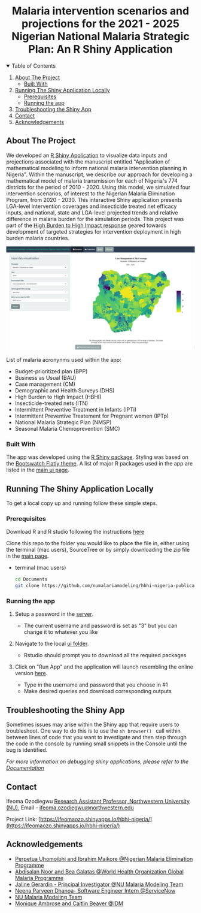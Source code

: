 
  <h1 align="center">Malaria intervention scenarios and projections for the 2021 - 2025 Nigerian National Malaria Strategic Plan: An R Shiny Application</h1>

  


<!-- TABLE OF CONTENTS -->
<details open="open">
  <summary>Table of Contents</summary>
  <ol>
    <li>
      <a href="#about-the-project">About The Project</a>
      <ul>
        <li><a href="#built-with">Built With</a></li>
      </ul>
    </li>
    <li>
      <a href="#running-the-shiny-application-locally">Running The Shiny Application Locally </a>
      <ul>
        <li><a href="#prerequisites">Prerequisites</a></li>
        <li><a href="#running-the-app">Running the app </a></li>
      </ul>
    </li>
    <li><a href="#troubleshooting-the-shiny-app">Troubleshooting the Shiny App</a></li>    
    <li><a href="#contact">Contact</a></li>
    <li><a href="#acknowledgements">Acknowledgements</a></li>
  </ol>
</details>



<!-- ABOUT THE PROJECT -->
## About The Project

We developed an [R Shiny Application](https://ifeomaozo.shinyapps.io/hbhi-nigeria/) to visualize data inputs and projections associated with the manuscript entitled "Application of mathematical modeling to inform national malaria intervention planning in Nigeria". Within the manuscript, we describe our approach for developing a mathematical model of malaria transmission for each of Nigeria's 774 districts for the period of 2010 - 2020. Using this model, we simulated four intervention scenarios, of interest to the Nigerian Malaria Elimination Program, from 2020 - 2030. This interactive Shiny application presents LGA-level intervention coverages and insecticide treated net efficacy inputs, and national, state and LGA-level projected trends and relative difference in malaria burden for the simulation periods. This project was part of the [High Burden to High Impact response](https://www.who.int/publications/i/item/WHO-CDS-GMP-2018.25) geared towards development of targeted strategies for intervention deployment in high burden malaria countries. 

![alt text](https://github.com/numalariamodeling/hbhi-nigeria-publication-2021/blob/main/hbhi-nigeria-shiny-app/input_data.PNG)


List of malaria acronynms used within the app:
* Budget-prioritized plan (BPP)
* Business as Usual (BAU) 
* Case management (CM) 
* Demographic and Health Surveys (DHS) 
* High Burden to High Impact (HBHI) 
* Insecticide-treated nets (ITN)
* Intermittent Preventive Treatment in Infants (IPTi)
* Intermittent Preventive Treatement for Pregnant women (IPTp) 
* National Malaria Strategic Plan (NMSP)
* Seasonal Malaria Chemoprevention (SMC) 



### Built With

The app was developed using the [R Shiny package](https://shiny.rstudio.com/). Styling was based on the [Bootswatch Flatly theme](https://bootswatch.com/). A list of major R packages used in the app are listed in the [main ui page](https://github.com/numalariamodeling/hbhi-nigeria-publication-2021/blob/main/hbhi-nigeria-shiny-app/src/app/ui.R). 


<!-- GETTING STARTED -->
## Running The Shiny Application Locally 

To get a local copy up and running follow these simple steps.

### Prerequisites

Download R and R studio following the instructions [here](https://rstudio-education.github.io/hopr/starting.html)

Clone this repo to the folder you would like to place the file in, either using the terminal (mac users), SourceTree or by simply downloading the zip file in the [main page](https://github.com/numalariamodeling/hbhi-nigeria-publication-2021).  

* terminal (mac users) 
  ```sh
  cd Documents 
  git clone https://github.com/numalariamodeling/hbhi-nigeria-publication-2021/tree/main/hbhi-nigeria-shiny-app
  ```

### Running the app 

1. Setup a password in the [server](https://github.com/numalariamodeling/hbhi-nigeria-publication-2021/blob/main/hbhi-nigeria-shiny-app/src/app/server.R). 

	* The current username and password is set as "3" but you can change it to whatever you like 

2. Navigate to the local [ui folder](https://github.com/numalariamodeling/hbhi-nigeria-publication-2021/blob/main/hbhi-nigeria-shiny-app/src/app/ui.R). 

	* Rstudio should prompt you to download all the required packages 


3. Click on "Run App" and the application will launch resembling the online version [here](https://ifeomaozo.shinyapps.io/hbhi-nigeria/).

 	* Type in the username and password that you choose in #1 
	* Make desired queries and download corresponding outputs  



<!-- TROUBLESHOOT-->
## Troubleshooting the Shiny App 

Sometimes issues may arise within the Shiny app that require users to troubleshoot. One way to do this is to use the ```sh browser() ``` call within between lines of code that you want to investigate and then step through the code in the console by running small snippets in the Console until the bug is identified.  

_For more information on debugging shiny applications, please refer to the [Documentation](https://shiny.rstudio.com/articles/debugging.html)_





<!-- CONTACT -->
## Contact

Ifeoma Ozodiegwu [Research Assistant Professor, Northwestern University (NU).](https://www.feinberg.northwestern.edu/faculty-profiles/az/profile.html?xid=52373)
 Email - ifeoma.ozodiegwu@northwestern.edu 

Project Link: [https://ifeomaozo.shinyapps.io/hbhi-nigeria/](https://ifeomaozo.shinyapps.io/hbhi-nigeria/)



<!-- ACKNOWLEDGEMENTS -->
## Acknowledgements
* [Perpetua Uhomoibhi and Ibrahim Maikore @Nigerian Malaria Elimination Programme](https://nmcp.gov.ng/)
* [Abdisalan Noor and Bea Galatas @World Health Organization Global Malaria Programme](https://www.who.int/teams/global-malaria-programme)
* [Jaline Gerardin - Principal Investigator @NU Malaria Modeling Team](https://www.feinberg.northwestern.edu/faculty-profiles/az/profile.html?xid=44305)
* [Neena Parveen Dhanoa- Software Engineer Intern @ServiceNow](https://www.linkedin.com/in/neena-parveen-dhanoa-3686b11b3/)
* [NU Malaria Modeling Team](https://www.numalariamodeling.org/team.html)
* [Monique Ambrose and Caitlin Beaver @IDM](https://www.idmod.org/team)



